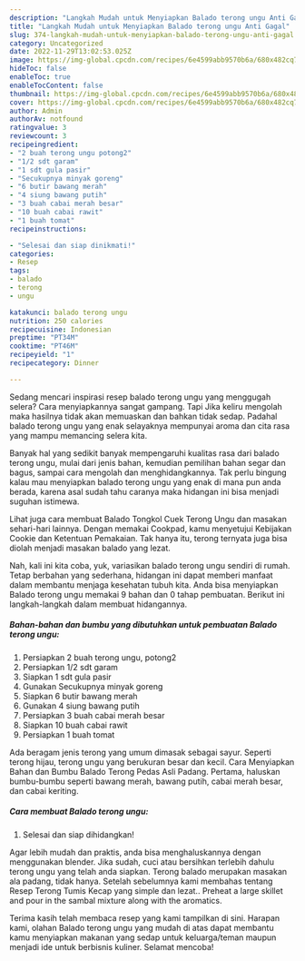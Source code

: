 ```yaml
---
description: "Langkah Mudah untuk Menyiapkan Balado terong ungu Anti Gagal"
title: "Langkah Mudah untuk Menyiapkan Balado terong ungu Anti Gagal"
slug: 374-langkah-mudah-untuk-menyiapkan-balado-terong-ungu-anti-gagal
category: Uncategorized
date: 2022-11-29T13:02:53.025Z
image: https://img-global.cpcdn.com/recipes/6e4599abb9570b6a/680x482cq70/balado-terong-ungu-foto-resep-utama.jpg
hideToc: false
enableToc: true
enableTocContent: false
thumbnail: https://img-global.cpcdn.com/recipes/6e4599abb9570b6a/680x482cq70/balado-terong-ungu-foto-resep-utama.jpg
cover: https://img-global.cpcdn.com/recipes/6e4599abb9570b6a/680x482cq70/balado-terong-ungu-foto-resep-utama.jpg
author: Admin
authorAv: notfound
ratingvalue: 3
reviewcount: 3
recipeingredient:
- "2 buah terong ungu potong2"
- "1/2 sdt garam"
- "1 sdt gula pasir"
- "Secukupnya minyak goreng"
- "6 butir bawang merah"
- "4 siung bawang putih"
- "3 buah cabai merah besar"
- "10 buah cabai rawit"
- "1 buah tomat"
recipeinstructions:

- "Selesai dan siap dinikmati!"
categories:
- Resep
tags:
- balado
- terong
- ungu

katakunci: balado terong ungu 
nutrition: 250 calories
recipecuisine: Indonesian
preptime: "PT34M"
cooktime: "PT46M"
recipeyield: "1"
recipecategory: Dinner

---
```



Sedang mencari inspirasi resep balado terong ungu yang menggugah selera? Cara menyiapkannya sangat gampang. Tapi Jika keliru mengolah maka hasilnya tidak akan memuaskan dan bahkan tidak sedap. Padahal balado terong ungu yang enak selayaknya mempunyai aroma dan cita rasa yang mampu memancing selera kita.


Banyak hal yang sedikit banyak mempengaruhi kualitas rasa dari balado terong ungu, mulai dari jenis bahan, kemudian pemilihan bahan segar dan bagus, sampai cara mengolah dan menghidangkannya. Tak perlu bingung kalau mau menyiapkan balado terong ungu yang enak di mana pun anda berada, karena asal sudah tahu caranya maka hidangan ini bisa menjadi suguhan istimewa.

Lihat juga cara membuat Balado Tongkol Cuek Terong Ungu dan masakan sehari-hari lainnya. Dengan memakai Cookpad, kamu menyetujui Kebijakan Cookie dan Ketentuan Pemakaian. Tak hanya itu, terong ternyata juga bisa diolah menjadi masakan balado yang lezat.


Nah, kali ini kita coba, yuk, variasikan balado terong ungu sendiri di rumah. Tetap berbahan yang sederhana, hidangan ini dapat memberi manfaat dalam membantu menjaga kesehatan tubuh kita. Anda bisa menyiapkan Balado terong ungu memakai 9 bahan dan 0 tahap pembuatan. Berikut ini langkah-langkah dalam membuat hidangannya.

<!--inarticleads1-->

##### Bahan-bahan dan bumbu yang dibutuhkan untuk pembuatan Balado terong ungu:

1. Persiapkan 2 buah terong ungu, potong2
1. Persiapkan 1/2 sdt garam
1. Siapkan 1 sdt gula pasir
1. Gunakan Secukupnya minyak goreng
1. Siapkan 6 butir bawang merah
1. Gunakan 4 siung bawang putih
1. Persiapkan 3 buah cabai merah besar
1. Siapkan 10 buah cabai rawit
1. Persiapkan 1 buah tomat


Ada beragam jenis terong yang umum dimasak sebagai sayur. Seperti terong hijau, terong ungu yang berukuran besar dan kecil. Cara Menyiapkan Bahan dan Bumbu Balado Terong Pedas Asli Padang. Pertama, haluskan bumbu-bumbu seperti bawang merah, bawang putih, cabai merah besar, dan cabai keriting. 

<!--inarticleads2-->

##### Cara membuat Balado terong ungu:


1. Selesai dan siap dihidangkan!

Agar lebih mudah dan praktis, anda bisa menghaluskannya dengan menggunakan blender. Jika sudah, cuci atau bersihkan terlebih dahulu terong ungu yang telah anda siapkan. Terong balado merupakan masakan ala padang, tidak hanya. Setelah sebelumnya kami membahas tentang Resep Terong Tumis Kecap yang simple dan lezat.. Preheat a large skillet and pour in the sambal mixture along with the aromatics. 

Terima kasih telah membaca resep yang kami tampilkan di sini. Harapan kami, olahan Balado terong ungu yang mudah di atas dapat membantu kamu menyiapkan makanan yang sedap untuk keluarga/teman maupun menjadi ide untuk berbisnis kuliner. Selamat mencoba!
